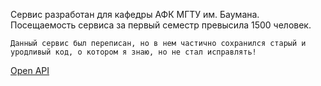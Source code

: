 Сервис разработан для кафедры АФК МГТУ им. Баумана.<br>
Посещаемость сервиса за первый семестр превысила 1500 человек.

`Данный сервис был переписан, но в нем частично сохранился старый и уродливый код, о котором я знаю, но не стал исправлять!`

[Open API](https://app.swaggerhub.com/apis-docs/wd055/AFK/1.0.0#/)
